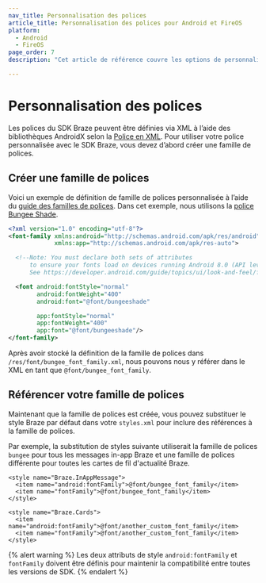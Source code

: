 ```yaml
---
nav_title: Personnalisation des polices
article_title: Personnalisation des polices pour Android et FireOS
platform: 
  - Android
  - FireOS
page_order: 7
description: "Cet article de référence couvre les options de personnalisation des polices telles que la définition d’une famille de polices et la façon de les référencer dans l’ensemble de votre application Android ou FireOS."

---
```


# Personnalisation des polices

Les polices du SDK Braze peuvent être définies via XML à l’aide des bibliothèques AndroidX selon la [Police en XML][1]. Pour utiliser votre police personnalisée avec le SDK Braze, vous devez d’abord créer une famille de polices.

## Créer une famille de polices

Voici un exemple de définition de famille de polices personnalisée à l’aide du [guide des familles de polices][2]. Dans cet exemple, nous utilisons la [police Bungee Shade][3].

```XML
<?xml version="1.0" encoding="utf-8"?>
<font-family xmlns:android="http://schemas.android.com/apk/res/android"
             xmlns:app="http://schemas.android.com/apk/res-auto">

  <!--Note: You must declare both sets of attributes
      to ensure your fonts load on devices running Android 8.0 (API level 26) or lower.
      See https://developer.android.com/guide/topics/ui/look-and-feel/fonts-in-xml.html -->

  <font android:fontStyle="normal"
        android:fontWeight="400"
        android:font="@font/bungeeshade"

        app:fontStyle="normal"
        app:fontWeight="400"
        app:font="@font/bungeeshade"/>
</font-family>
```

Après avoir stocké la définition de la famille de polices dans `/res/font/bungee_font_family.xml`, nous pouvons nous y référer dans le XML en tant que `@font/bungee_font_family`.

## Référencer votre famille de polices

Maintenant que la famille de polices est créée, vous pouvez substituer le style Braze par défaut dans votre `styles.xml` pour inclure des références à la famille de polices.

Par exemple, la substitution de styles suivante utiliserait la famille de polices `bungee` pour tous les messages in-app Braze et une famille de polices différente pour toutes les cartes de fil d'actualité Braze.

```
<style name="Braze.InAppMessage">
  <item name="android:fontFamily">@font/bungee_font_family</item>
  <item name="fontFamily">@font/bungee_font_family</item>
</style>

<style name="Braze.Cards">
  <item name="android:fontFamily">@font/another_custom_font_family</item>
  <item name="fontFamily">@font/another_custom_font_family</item>
</style>
```

{% alert warning %}
Les deux attributs de style `android:fontFamily` et `fontFamily` doivent être définis pour maintenir la compatibilité entre toutes les versions de SDK.
{% endalert %}

[1]: https://developer.android.com/guide/topics/ui/look-and-feel/fonts-in-xml.html
[2]: https://developer.android.com/guide/topics/ui/look-and-feel/fonts-in-xml.html#font-family
[3]: https://fonts.google.com/specimen/Bungee+Shade
